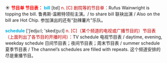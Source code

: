 ☀ <font color="red">**节目单 节目表：**</font>
<font color="sky blue">**bill**</font> [bɪl] 
<font color="#c00000">n. [C] 剧院等的节目单：</font>Rufus Wainwright is topping the bill. 鲁弗斯·温赖特领衔主演。/ to share bill 联袂出演 / Also on the bill are Hot Chip. 参加演出的还有“劲辣薯片”乐队。

<font color="sky blue">**schedule**</font> ['ʃedju:l; 'skedӡu:l] 
<font color="#c00000">n. [C]（某个频道的电视或广播节目的）节目表（上面列出了各节目的开播时间）：</font>TV schedule 电视节目表 / daytime, evening, weekday schedule 日间节目表；夜间节目表；周末节目表 / summer schedule 夏季节目表 / The channel’s schedules are filled with repeats. 这个频道安排的尽是重播节目。

